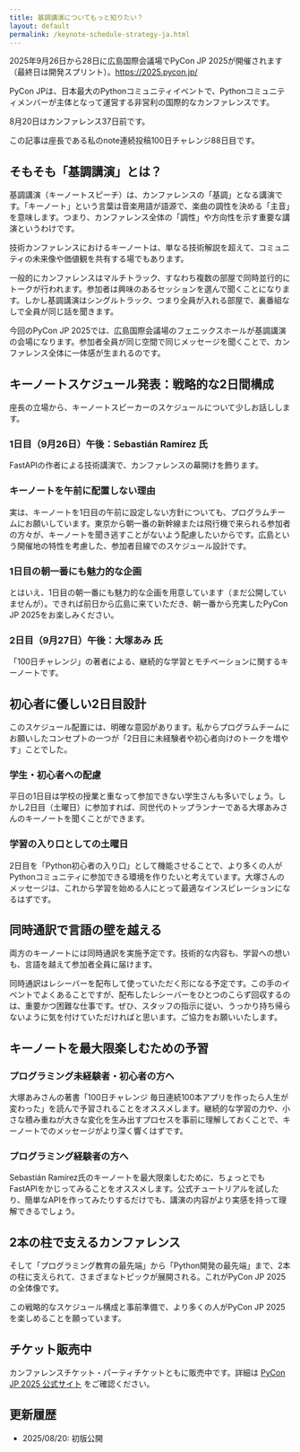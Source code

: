 ```yaml
---
title: 基調講演についてもっと知りたい？
layout: default
permalink: /keynote-schedule-strategy-ja.html
---
```


2025年9月26日から28日に広島国際会議場でPyCon JP 2025が開催されます（最終日は開発スプリント）。https://2025.pycon.jp/

PyCon JPは、日本最大のPythonコミュニティイベントで、Pythonコミュニティメンバーが主体となって運営する非営利の国際的なカンファレンスです。

8月20日はカンファレンス37日前です。

この記事は座長である私のnote連続投稿100日チャレンジ88日目です。

## そもそも「基調講演」とは？

基調講演（キーノートスピーチ）は、カンファレンスの「基調」となる講演です。「キーノート」という言葉は音楽用語が語源で、楽曲の調性を決める「主音」を意味します。つまり、カンファレンス全体の「調性」や方向性を示す重要な講演というわけです。

技術カンファレンスにおけるキーノートは、単なる技術解説を超えて、コミュニティの未来像や価値観を共有する場でもあります。

一般的にカンファレンスはマルチトラック、すなわち複数の部屋で同時並行的にトークが行われます。参加者は興味のあるセッションを選んで聞くことになります。しかし基調講演はシングルトラック、つまり全員が入れる部屋で、裏番組なしで全員が同じ話を聞きます。

今回のPyCon JP 2025では、広島国際会議場のフェニックスホールが基調講演の会場になります。参加者全員が同じ空間で同じメッセージを聞くことで、カンファレンス全体に一体感が生まれるのです。

## キーノートスケジュール発表：戦略的な2日間構成

座長の立場から、キーノートスピーカーのスケジュールについて少しお話しします。

### 1日目（9月26日）午後：Sebastián Ramírez 氏
FastAPIの作者による技術講演で、カンファレンスの幕開けを飾ります。

### キーノートを午前に配置しない理由
実は、キーノートを1日目の午前に設定しない方針についても、プログラムチームにお願いしています。東京から朝一番の新幹線または飛行機で来られる参加者の方々が、キーノートを聞き逃すことがないよう配慮したいからです。広島という開催地の特性を考慮した、参加者目線でのスケジュール設計です。

### 1日目の朝一番にも魅力的な企画
とはいえ、1日目の朝一番にも魅力的な企画を用意しています（まだ公開していませんが）。できれば前日から広島に来ていただき、朝一番から充実したPyCon JP 2025をお楽しみください。

### 2日目（9月27日）午後：大塚あみ 氏  
「100日チャレンジ」の著者による、継続的な学習とモチベーションに関するキーノートです。

## 初心者に優しい2日目設計

このスケジュール配置には、明確な意図があります。私からプログラムチームにお願いしたコンセプトの一つが「2日目に未経験者や初心者向けのトークを増やす」ことでした。

### 学生・初心者への配慮
平日の1日目は学校の授業と重なって参加できない学生さんも多いでしょう。しかし2日目（土曜日）に参加すれば、同世代のトップランナーである大塚あみさんのキーノートを聞くことができます。

### 学習の入り口としての土曜日
2日目を「Python初心者の入り口」として機能させることで、より多くの人がPythonコミュニティに参加できる環境を作りたいと考えています。大塚さんのメッセージは、これから学習を始める人にとって最適なインスピレーションになるはずです。

## 同時通訳で言語の壁を越える
両方のキーノートには同時通訳を実施予定です。技術的な内容も、学習への想いも、言語を越えて参加者全員に届けます。

同時通訳はレシーバーを配布して使っていただく形になる予定です。この手のイベントでよくあることですが、配布したレシーバーをひとつのこらず回収するのは、重要かつ困難な仕事です。ぜひ、スタッフの指示に従い、うっかり持ち帰らないように気を付けていただければと思います。ご協力をお願いいたします。

## キーノートを最大限楽しむための予習

### プログラミング未経験者・初心者の方へ
大塚あみさんの著書「100日チャレンジ 毎日連続100本アプリを作ったら人生が変わった」を読んで予習されることをオススメします。継続的な学習の力や、小さな積み重ねが大きな変化を生み出すプロセスを事前に理解しておくことで、キーノートでのメッセージがより深く響くはずです。

### プログラミング経験者の方へ
Sebastián Ramírez氏のキーノートを最大限楽しむために、ちょっとでもFastAPIをかじってみることをオススメします。公式チュートリアルを試したり、簡単なAPIを作ってみたりするだけでも、講演の内容がより実感を持って理解できるでしょう。

## 2本の柱で支えるカンファレンス

そして「プログラミング教育の最先端」から「Python開発の最先端」まで、2本の柱に支えられて、さまざまなトピックが展開される。これがPyCon JP 2025の全体像です。

この戦略的なスケジュール構成と事前準備で、より多くの人がPyCon JP 2025を楽しめることを願っています。

## チケット販売中

カンファレンスチケット・パーティチケットともに販売中です。詳細は [PyCon JP 2025 公式サイト](https://2025.pycon.jp/) をご確認ください。

## 更新履歴

- 2025/08/20: 初版公開